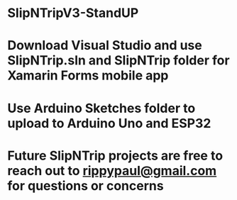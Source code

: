 # SlipNTripV3-StandUP
# Download Visual Studio and use SlipNTrip.sln and SlipNTrip folder for Xamarin Forms mobile app
# Use Arduino Sketches folder to upload to Arduino Uno and ESP32
# Future SlipNTrip projects are free to reach out to rippypaul@gmail.com for questions or concerns
